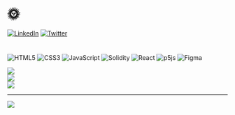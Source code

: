 # 🌞

[![LinkedIn](https://img.shields.io/badge/LinkedIn-%230077B5.svg?logo=linkedin&logoColor=white)](https://linkedin.com/in/trentjmitchell) [![Twitter](https://img.shields.io/badge/Twitter-%231DA1F2.svg?logo=Twitter&logoColor=white)](https://twitter.com/0xtrent) 
#
![HTML5](https://img.shields.io/badge/html5-%23E34F26.svg?style=flat&logo=html5&logoColor=white) ![CSS3](https://img.shields.io/badge/css3-%231572B6.svg?style=flat&logo=css3&logoColor=white) ![JavaScript](https://img.shields.io/badge/javascript-%23323330.svg?style=flat&logo=javascript&logoColor=%23F7DF1E) ![Solidity](https://img.shields.io/badge/Solidity-%23363636.svg?style=flat&logo=solidity&logoColor=white) ![React](https://img.shields.io/badge/react-%2320232a.svg?style=flat&logo=react&logoColor=%2361DAFB) ![p5js](https://img.shields.io/badge/p5.js-ED225D?style=flat&logo=p5.js&logoColor=FFFFFF) 	![Figma](https://img.shields.io/badge/figma-%23F24E1E.svg?style=flat&logo=figma&logoColor=white)

![](https://github-readme-stats.vercel.app/api?username=trxnt&theme=default&hide_border=true&include_all_commits=false&count_private=false)<br/>
![](https://github-readme-streak-stats.herokuapp.com/?user=trxnt&theme=default&hide_border=true)<br/>
![](https://github-readme-stats.vercel.app/api/top-langs/?username=trxnt&theme=default&hide_border=true&include_all_commits=false&count_private=false&layout=compact)

---
[![](https://visitcount.itsvg.in/api?id=trxnt&icon=0&color=7)](https://visitcount.itsvg.in)
